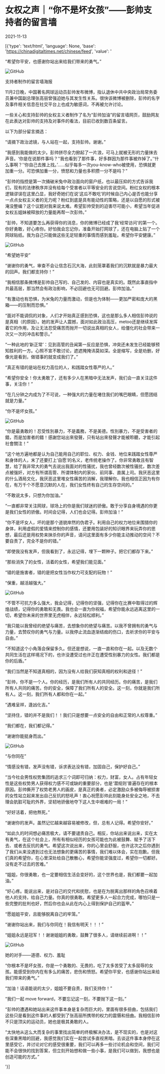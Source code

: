 # 女权之声｜“你不是坏女孩”——彭帅支持者的留言墙

2021-11-13

[{'type': 'text/html', 'language': None, 'base': 'https://chinadigitaltimes.net/chinese/feed', 'value': '

“希望你平安，也感谢你站出来给我们带来的勇气。”



![GitHub](https://chinadigitaltimes.net/chinese/files/2021/11/post-673213-618faddd8db50.)

支持者制作的留言墙海报

11月2日晚，中国著名网球运动员彭帅发布微博，指认退休中共中央政治局常务委员兼中国副总理张高丽曾强迫她与其发生性关系。很快该微博被删除，彭帅的名字及事件相关信息在社交平台上也成为敏感词，不再被允许讨论。

一些关心和支持彭帅的女权主义者制作了名为“彭帅加油”的留言墙网页，鼓励网友在此表达对彭帅的支持及对事件的看法，目前已收到数百条留言。



以下为部分留言摘选：



“请摘下政治滤镜，与人站在一起，支持彭帅。谢谢。”

“我感到我能做的太少。彭帅拼尽全力掀起了一片浪，可马上就被无形的力量抹去声音。‘你是在说那件事吗？’‘我也看到了那件事，好多群因为那件事被炸掉了。’‘什么事啊？’‘你自己去推上找。’……似乎每多一次you-know-who被使用，恐惧就更加重一分。可恐惧加重一分，愤怒和力量也多积攒一分不是吗？”

“彭帅的指控是第一次捅破米兔中政治面向的窗户纸，也以最压抑的方式告诉我们，现有的法律秩序并没有给每个受害者以平等安全的言说空间。粉红女权的根本逻辑谬误在这里凸显，我好奇她们在说‘这瓜不敢吃’的时候自己内心是否也能分享一点点女权主义者的无力呢？粉红到底是具有能动性的策略，还是以自愿的形式被淹没整编？这个议题对我来说太难。希望彭帅受到的迫害尽可能小，希望当年促进女权五姐妹被释放的力量能再帮一次彭帅。”

“彭帅，不知道要怎么再获得你的消息，你的微博已经成了我‘经常访问’的第一个。你好勇敢，好心疼你。好怕我会忘记你，准备开始打网球了，还在电脑上贴了一个网球贴纸。我为自己只能做这些无足轻重的事情而感到羞耻。希望你平安健康。”

![GitHub](https://chinadigitaltimes.net/chinese/files/2021/11/post-673213-618fadde7e7d3.)

“希望她平安”

“谢谢你的勇气，审查不会让信念石沉大海，此刻笼罩着我们的沉默就是暴力最大的回声。我们都支持你！”

“我相信那条微博是彭帅自己写的、自己发的、内容也是真实的。既然此事直指中共最高层，那当然会有政治影响，不必回避也无可回避。彭帅加油。”

“有激动也有恐惧，为米兔的力量而激动，但是也为体制——更加严密和庞大的黑箱——的压制而恐惧。”

“面对不能调侃的对象，人们才开始真正感到恐惧，这也是那么多人相信彭帅说的是真相（的原因）。她的发声让人震撼，面对如此政治高压，metoo还是继续发挥着它的作用，及让无法忍受痛苦而抛开一切说出真相的女人，给僵化的社会带来一次又一次的冲击和警示。”

“一种此地的‘新正常’：见到高管的丑闻第一反应是恐惧，冲突还未发生已经能够预知胜利的一方。心照不宣不敢讨论，遮遮掩掩讳莫如深。全是缩写，全是劝删，好像光是看到，做错事的就变成我们了。”

“真正有错的是站在权力高位的人，和践踏女性尊严的人。”

“希望你安全！你太勇敢了，还有多少人在黑暗中无法发声，我们会一直关注这件事，关注你！”

“在几分钟之内成为了不可说，一种强大的力量在堵住我们的嘴巴眼睛，但愿团结就是力量。”

“你不是坏女孩。”

![GitHub](https://chinadigitaltimes.net/chinese/files/2021/11/post-673213-618faddf76822.)

“你是最勇敢的！忍受性別暴力，不是義務，不是美德。性別暴力，不是受害者的錯，而是加害者的錯！感謝您站出來發聲，只有站出來發聲才能被聆聽，才能引起社會關注！”

“这个地方遍地都是认为自己能用自己的职位、权力、金钱、地位来践踏女性尊严和身体的人，末了还要打上‘自愿’的名义，老传统老操作了。你非常勇敢且有智慧，给了我非常大的勇气去说出我面对的性骚扰，我也曾经数次被性骚扰，数次差点被强奸，对方有所谓高管、所谓体制内的家伙、前同事、直属上司。我厌恶这里的什么酒局文化，我厌恶这里堆女性痛苦的消解，我理解你。我也相信正因为有你在，有万千个不愿意沉默的人在，我们女性终有自己的生存空间的。”

“不敢说太多，只想为你加油。”

“一直都非常关注网球，球场上的你是我们球迷的骄傲。敢于分享自身境遇的你更是我们女性的骄傲。时间会记得，人们也会记得。彭帅加油！”



“你不是坏女人，坏的是那个道貌岸然的伪君子。利用自己的权力地位来围猎你的身体，利用虚假的爱情来控制你的感情，还要用包装好的知识眼界来玩弄你的思想，最后还是用权势来抹杀你的声音，请问这里面有多少你能主动推动的空间？不要自责了，完全不是你的错。”

“即使我没有发声，但我看到了，永远记得，埋下一颗种子。把它们都存下来。”

“那些消失了的女性，活着的女性，希望我们能见面。”

“错的是施害者，错的是把女性当作权力可支配的玩物！”

“保重，越活越强大。”

![GitHub](https://chinadigitaltimes.net/chinese/files/2021/11/post-673213-618fade08ed73.)

“不管不可抗力多么强大，我会记得，记得你的坚强，记得你在比赛中取得过的辉煌战绩，记得你的勇敢和无畏。我也会一直为你祝福，希望你能永远逃离这里的一切，希望你未来的世界里无虎相伴，永远轻松顺利。”

“我只能以我曾经的绝望与痛苦，去想象你的绝望与痛苦。以我不曾拥有的勇气与力量，去赞叹你的勇气与力量。以我停止流血逐渐结痂的伤口，去祈求你的平安与自由。”

“不知道这个小角落会保留多久。但还是想说，一直一直和你在一起。以及无数个共同生活在这样境况下的，也许没遭受过也许正在遭受性别暴力的女性。我们都是你的后盾。”

“我们当然是不知道真相的，因为没有人给我们获知真相的权利和途径！”

“彭帅，你不是一个人。你的经历，是我们所有人的共同经历。你的痛苦，是我们所有人共同的痛苦。你的安全，保障了我们所有人的安全。这一刻，你就是我们所有人。这一刻，我们所有人都和你在一起。”

“遇难呈祥，逢凶化吉。”

“坚持住，错的并不是我们！！我们只是想要一点安全的自由和正常的人权尊重。”

“我们都在，我们都记得。”

“谢谢你能挺身而出。”

![GitHub](https://chinadigitaltimes.net/chinese/files/2021/11/post-673213-618fade156d4c.)

“与你同在”

“情感没有错，发声没有错，诉求表达没有错，加固自己，保护好自己。”

“当今社会男性权势集团的追求三个词即可归纳：权力，财富，女人。占有年轻女性是这些权势男人获得权力感不可或缺的重要部分，也是‘潜规则’普遍存在的根本原因。彭帅撕开了权势老男人的画皮，是真正的勇者，必定激励众多被侮辱被损害的女性站立起来发出自己反抗的怒吼声！衷心祝愿彭帅此刻能身处安全之地，不去理会肮脏可耻的外界，坚韧地骄傲地夺下这人生中艰难的一局！”

“好好活着，把他熬死。”

“谢谢你的发声。虽然记忆越来越容易被修改，但，总有人记得。希望你安好。”

“如此久的时间想必痛苦极大，请不要谴责自己。相反，你站出来说出来，实在太有勇气，在这个社会上，所有有相似经历的女孩可能也为此被鼓舞、赋予了活下去、或者去反抗的勇气。希望这次说出来，你的心里会舒服，也许这次之后你遇到了我们从来没遇到过也无法想象的更痛苦的事情，我们难以体会，实在抱歉。但我们真的希望你，在心里深处给自己散散心，希望你能坚强度过，希望你一切都好。没有走不过去的苦难。”

“姐姐，你很勇敢，也一定要相信生活会变好的，这个世界也是，我们都要一起加油。”

“好心疼。能说出来，是对自己的交代和抚慰，也是在为脱离出那样的角色召唤着他人的支持，给自己力量。你真的很勇敢。希望更多人一起合力完成，哪怕只是一些完整的批判也好，然后你也会从此在内心上得到保护自己的盔甲。”

“愿姐姐平安，且能够脱离自己的牢笼。”

“谢谢你站出来，我们与你同在！我信有明天！！！”

“姐姐永远是冠军！！谢谢姐姐的勇敢，鼓舞了很多人，请继续前进啊！！”

![GitHub](https://chinadigitaltimes.net/chinese/files/2021/11/post-673213-618fade24887d.)

她的对手——道德、权力、羞耻

“你根本不是坏女孩，你是一个勇敢的、无畏的，吃了太多苦受了太多屈辱的女孩。能感受到你内在有多么的痛苦，悲伤和愤怒。希望你平安，也感谢你站出来给我们带来的勇气。”

“加油！话语能说的太少，姐姐不要自责，我们支持你！”

“我们一起 move forward，不要忘记这一刻，不要抛下这一刻。”

“彭帅的遭遇和她站出来这件事本身是复杂而巨大的，里面有很多扭曲，包括我们这些只是看到这件事的人都受到了张高丽所携带的权力的震慑和扭曲。我相信彭帅不只是顶尖的运动员，她也是极其勇敢的人。

“太快地从这么大而复杂的事里找出简单的终极解决办法，是不现实的，也是对这些深重黑暗的回避，我感觉我们实在一起尝试多直视黑暗。去谈这件事本身停在这里感受它，并讨论对它的感受很重要，我们可以再多一些讨论机会和空间，我们可能不会很快的找到答案，但立刻开始想和做一些小事，是我们可以做到，我想也是创造可能的方式。”

'}]